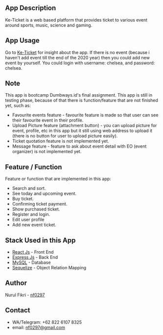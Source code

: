 ## App Description

Ke-Ticket is a web based platform that provides ticket to various event around sports, music, science and gaming.

## App Usage

Go to [Ke-Ticket](https://ke-ticket-nf0297.netlify.com) for insight about the app. If there is no event (because i haven't add event till the end of the 2020 year) then you could add new event by yourself. You could login with username: chelsea, and password: chelsea.
 
## Note

This app is bootcamp Dumbways.id's final assignment. This app is still in testing phase, because of that there is function/feature that are not finished yet, such as:
- Favourite events feature - favourite feature is made so that user can see their favourite event in their profile.
- Upload Picture feature (attachment button) - you can upload picture for event, profile, etc in this app but it still using web address to upload it (there is no button for user to upload picture easily).
- Ticket quotation feature is not implemented yet.
- Message feature - feature to ask about event detail with EO (event organizer) is not implemented yet.

## Feature / Function

Feature or function that are implemented in this app:
- Search and sort.
- See today and upcoming event.
- Buy ticket.
- Confirming ticket payment.
- Show purchased ticket.
- Register and login.
- Edit user profile
- Add new event ticket.


## Stack Used in this App

- [React Js](https://reactjs.org/) - Front End
- [Express Js](https://expressjs.com/) - Back End
- [MySQL](https://www.mysql.com/) - Database
- [Sequelize](https://www.sequelize.org/) - Object Relation Mapping

## Author

 Nurul Fikri - [nf0297](https://github.com/nf0297/)

## Contact

- WA/Telegram: +62 822 6107 8325
- email: nf0297@gmail.com

